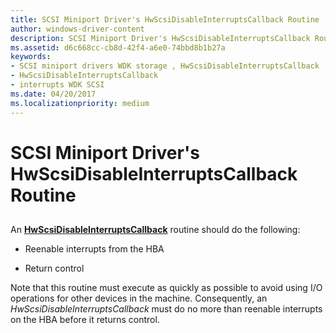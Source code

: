 ```yaml
---
title: SCSI Miniport Driver's HwScsiDisableInterruptsCallback Routine
author: windows-driver-content
description: SCSI Miniport Driver's HwScsiDisableInterruptsCallback Routine
ms.assetid: d6c668cc-cb8d-42f4-a6e0-74bbd8b1b27a
keywords:
- SCSI miniport drivers WDK storage , HwScsiDisableInterruptsCallback
- HwScsiDisableInterruptsCallback
- interrupts WDK SCSI
ms.date: 04/20/2017
ms.localizationpriority: medium
---
```


# SCSI Miniport Driver's HwScsiDisableInterruptsCallback Routine


## <span id="ddk_scsi_miniport_drivers_hwscsidisableinterruptscallback_routine_kg"></span><span id="DDK_SCSI_MINIPORT_DRIVERS_HWSCSIDISABLEINTERRUPTSCALLBACK_ROUTINE_KG"></span>


An [**HwScsiDisableInterruptsCallback**](https://msdn.microsoft.com/library/windows/hardware/ff557288) routine should do the following:

-   Reenable interrupts from the HBA

-   Return control

Note that this routine must execute as quickly as possible to avoid using I/O operations for other devices in the machine. Consequently, an *HwScsiDisableInterruptsCallback* must do no more than reenable interrupts on the HBA before it returns control.

 

 




